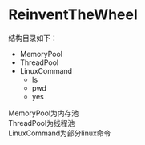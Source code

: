 # ReinventTheWheel


结构目录如下：  
+ MemoryPool
+ ThreadPool  
+ LinuxCommand  
    - ls
    - pwd
    - yes
  
MemoryPool为内存池  
ThreadPool为线程池  
LinuxCommand为部分linux命令  
